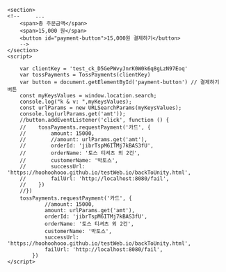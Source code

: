<html>
<head>
    <meta charset="utf-8" />
    <script src="https://js.tosspayments.com/v1/payment"></script>
</head>
<body>
   
    <section>
    <!--     ... 
        <span>총 주문금액</span>
        <span>15,000 원</span>
        <button id="payment-button">15,000원 결제하기</button>
        -->
    </section>
    <script>
        
        var clientKey = 'test_ck_D5GePWvyJnrK0W0k6q8gLzN97Eoq'
        var tossPayments = TossPayments(clientKey)
        var button = document.getElementById('payment-button') // 결제하기 버튼
        const myKeysValues = window.location.search;
        console.log("k & v: ",myKeysValues);
        const urlParams = new URLSearchParams(myKeysValues);
        console.log(urlParams.get('amt'));
        //button.addEventListener('click', function () {
        //    tossPayments.requestPayment('카드', {
        //        amount: 15000,
        //        //amount: urlParams.get('amt'),
        //        orderId: 'jibrTspM6ITMj7kBAS3fU',
        //        orderName: '토스 티셔츠 외 2건',
        //        customerName: '박토스',
        //        successUrl: 'https://hoohoohooo.github.io/testWeb.io/backToUnity.html',
        //        failUrl: 'http://localhost:8080/fail',
        //    })
        //})
        tossPayments.requestPayment('카드', {
                //amount: 15000,
                amount: urlParams.get('amt'),
                orderId: 'jibrTspM6ITMj7kBAS3fU',
                orderName: '토스 티셔츠 외 2건',
                customerName: '박토스',
                successUrl: 'https://hoohoohooo.github.io/testWeb.io/backToUnity.html',
                failUrl: 'http://localhost:8080/fail',
            })
    </script>
</body>
</html>



